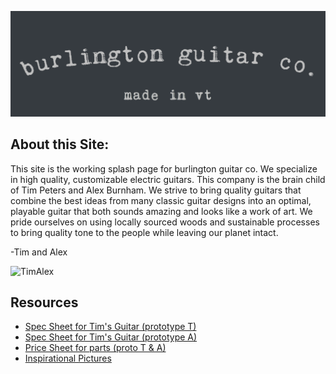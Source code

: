 ![](Logo/Logo2.png) 

## About this Site:

This site is the working splash page for burlington guitar co. We specialize in high quality, customizable electric guitars. This company is the brain child of Tim Peters and Alex Burnham. We strive to bring quality guitars that combine the best ideas from many classic guitar designs into an optimal, playable guitar that both sounds amazing and looks like a work of art. We pride ourselves on using locally sourced woods and sustainable processes to bring quality tone to the people while leaving our planet intact.

-Tim and Alex

![TimAlex](/Users/phillipburnham/BurlingtonGuitarCo/Pictures/TimAlex.jpg)

## Resources

* [Spec Sheet for Tim's Guitar (prototype T)](Assignment2_Bio381.html) 
* [Spec Sheet for Tim's Guitar (prototype A)](BurnhamFlowChart.html)  
* [Price Sheet for parts (proto T & A)](pictures.html)
* [Inspirational Pictures](Pictures/pictures.html)

